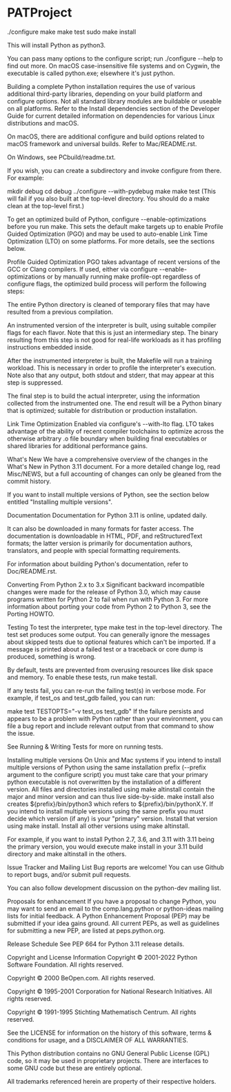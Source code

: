 # PATProject
./configure
make
make test
sudo make install

This will install Python as python3.

You can pass many options to the configure script; run ./configure --help to find out more. On macOS case-insensitive file systems and on Cygwin, the executable is called python.exe; elsewhere it's just python.

Building a complete Python installation requires the use of various additional third-party libraries, depending on your build platform and configure options. Not all standard library modules are buildable or useable on all platforms. Refer to the Install dependencies section of the Developer Guide for current detailed information on dependencies for various Linux distributions and macOS.

On macOS, there are additional configure and build options related to macOS framework and universal builds. Refer to Mac/README.rst.

On Windows, see PCbuild/readme.txt.

If you wish, you can create a subdirectory and invoke configure from there. For example:

mkdir debug
cd debug
../configure --with-pydebug
make
make test
(This will fail if you also built at the top-level directory. You should do a make clean at the top-level first.)

To get an optimized build of Python, configure --enable-optimizations before you run make. This sets the default make targets up to enable Profile Guided Optimization (PGO) and may be used to auto-enable Link Time Optimization (LTO) on some platforms. For more details, see the sections below.

Profile Guided Optimization
PGO takes advantage of recent versions of the GCC or Clang compilers. If used, either via configure --enable-optimizations or by manually running make profile-opt regardless of configure flags, the optimized build process will perform the following steps:

The entire Python directory is cleaned of temporary files that may have resulted from a previous compilation.

An instrumented version of the interpreter is built, using suitable compiler flags for each flavor. Note that this is just an intermediary step. The binary resulting from this step is not good for real-life workloads as it has profiling instructions embedded inside.

After the instrumented interpreter is built, the Makefile will run a training workload. This is necessary in order to profile the interpreter's execution. Note also that any output, both stdout and stderr, that may appear at this step is suppressed.

The final step is to build the actual interpreter, using the information collected from the instrumented one. The end result will be a Python binary that is optimized; suitable for distribution or production installation.

Link Time Optimization
Enabled via configure's --with-lto flag. LTO takes advantage of the ability of recent compiler toolchains to optimize across the otherwise arbitrary .o file boundary when building final executables or shared libraries for additional performance gains.

What's New
We have a comprehensive overview of the changes in the What's New in Python 3.11 document. For a more detailed change log, read Misc/NEWS, but a full accounting of changes can only be gleaned from the commit history.

If you want to install multiple versions of Python, see the section below entitled "Installing multiple versions".

Documentation
Documentation for Python 3.11 is online, updated daily.

It can also be downloaded in many formats for faster access. The documentation is downloadable in HTML, PDF, and reStructuredText formats; the latter version is primarily for documentation authors, translators, and people with special formatting requirements.

For information about building Python's documentation, refer to Doc/README.rst.

Converting From Python 2.x to 3.x
Significant backward incompatible changes were made for the release of Python 3.0, which may cause programs written for Python 2 to fail when run with Python 3. For more information about porting your code from Python 2 to Python 3, see the Porting HOWTO.

Testing
To test the interpreter, type make test in the top-level directory. The test set produces some output. You can generally ignore the messages about skipped tests due to optional features which can't be imported. If a message is printed about a failed test or a traceback or core dump is produced, something is wrong.

By default, tests are prevented from overusing resources like disk space and memory. To enable these tests, run make testall.

If any tests fail, you can re-run the failing test(s) in verbose mode. For example, if test_os and test_gdb failed, you can run:

make test TESTOPTS="-v test_os test_gdb"
If the failure persists and appears to be a problem with Python rather than your environment, you can file a bug report and include relevant output from that command to show the issue.

See Running & Writing Tests for more on running tests.

Installing multiple versions
On Unix and Mac systems if you intend to install multiple versions of Python using the same installation prefix (--prefix argument to the configure script) you must take care that your primary python executable is not overwritten by the installation of a different version. All files and directories installed using make altinstall contain the major and minor version and can thus live side-by-side. make install also creates ${prefix}/bin/python3 which refers to ${prefix}/bin/pythonX.Y. If you intend to install multiple versions using the same prefix you must decide which version (if any) is your "primary" version. Install that version using make install. Install all other versions using make altinstall.

For example, if you want to install Python 2.7, 3.6, and 3.11 with 3.11 being the primary version, you would execute make install in your 3.11 build directory and make altinstall in the others.

Issue Tracker and Mailing List
Bug reports are welcome! You can use Github to report bugs, and/or submit pull requests.

You can also follow development discussion on the python-dev mailing list.

Proposals for enhancement
If you have a proposal to change Python, you may want to send an email to the comp.lang.python or python-ideas mailing lists for initial feedback. A Python Enhancement Proposal (PEP) may be submitted if your idea gains ground. All current PEPs, as well as guidelines for submitting a new PEP, are listed at peps.python.org.

Release Schedule
See PEP 664 for Python 3.11 release details.

Copyright and License Information
Copyright © 2001-2022 Python Software Foundation. All rights reserved.

Copyright © 2000 BeOpen.com. All rights reserved.

Copyright © 1995-2001 Corporation for National Research Initiatives. All rights reserved.

Copyright © 1991-1995 Stichting Mathematisch Centrum. All rights reserved.

See the LICENSE for information on the history of this software, terms & conditions for usage, and a DISCLAIMER OF ALL WARRANTIES.

This Python distribution contains no GNU General Public License (GPL) code, so it may be used in proprietary projects. There are interfaces to some GNU code but these are entirely optional.

All trademarks referenced herein are property of their respective holders.
